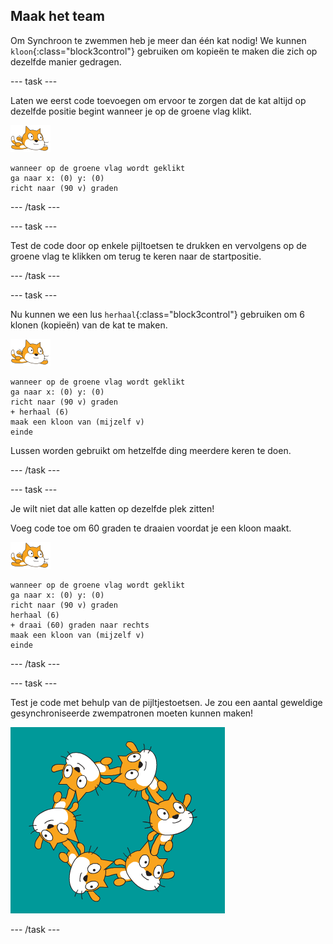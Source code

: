 ## Maak het team

Om Synchroon te zwemmen heb je meer dan één kat nodig! We kunnen `kloon`{:class="block3control"} gebruiken om kopieën te maken die zich op dezelfde manier gedragen.

--- task ---

Laten we eerst code toevoegen om ervoor te zorgen dat de kat altijd op dezelfde positie begint wanneer je op de groene vlag klikt.

![zwemmer sprite](images/swimmer-sprite.png)

```blocks3
wanneer op de groene vlag wordt geklikt
ga naar x: (0) y: (0)
richt naar (90 v) graden
```

--- /task ---

--- task ---

Test de code door op enkele pijltoetsen te drukken en vervolgens op de groene vlag te klikken om terug te keren naar de startpositie.

--- /task ---

--- task ---

Nu kunnen we een lus `herhaal`{:class="block3control"} gebruiken om 6 klonen (kopieën) van de kat te maken.

![zwemmer sprite](images/swimmer-sprite.png)

```blocks3
wanneer op de groene vlag wordt geklikt
ga naar x: (0) y: (0)
richt naar (90 v) graden
+ herhaal (6)
maak een kloon van (mijzelf v)
einde
```

Lussen worden gebruikt om hetzelfde ding meerdere keren te doen.

--- /task ---

--- task ---

Je wilt niet dat alle katten op dezelfde plek zitten!

Voeg code toe om 60 graden te draaien voordat je een kloon maakt.

![zwemmer sprite](images/swimmer-sprite.png)

```blocks3
wanneer op de groene vlag wordt geklikt
ga naar x: (0) y: (0)
richt naar (90 v) graden
herhaal (6)
+ draai (60) graden naar rechts
maak een kloon van (mijzelf v)
einde
```

--- /task ---

--- task ---

 Test je code met behulp van de pijltjestoetsen. Je zou een aantal geweldige gesynchroniseerde zwempatronen moeten kunnen maken!

![6 katten sprites allemaal in verschillende posities en rotaties](images/swim-test-clones.png)

--- /task ---
